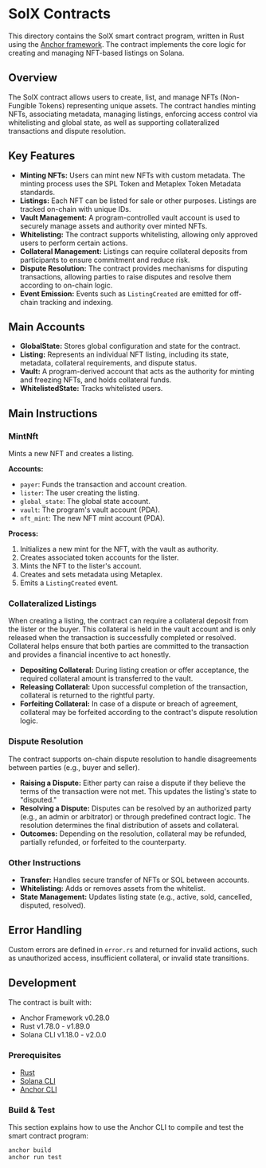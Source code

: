 # SolX Contracts

This directory contains the SolX smart contract program, written in Rust using the [Anchor framework](https://project-serum.github.io/anchor/). The contract implements the core logic for creating and managing NFT-based listings on Solana.

## Overview

The SolX contract allows users to create, list, and manage NFTs (Non-Fungible Tokens) representing unique assets. The contract handles minting NFTs, associating metadata, managing listings, enforcing access control via whitelisting and global state, as well as supporting collateralized transactions and dispute resolution.

## Key Features

- **Minting NFTs:** Users can mint new NFTs with custom metadata. The minting process uses the SPL Token and Metaplex Token Metadata standards.
- **Listings:** Each NFT can be listed for sale or other purposes. Listings are tracked on-chain with unique IDs.
- **Vault Management:** A program-controlled vault account is used to securely manage assets and authority over minted NFTs.
- **Whitelisting:** The contract supports whitelisting, allowing only approved users to perform certain actions.
- **Collateral Management:** Listings can require collateral deposits from participants to ensure commitment and reduce risk.
- **Dispute Resolution:** The contract provides mechanisms for disputing transactions, allowing parties to raise disputes and resolve them according to on-chain logic.
- **Event Emission:** Events such as `ListingCreated` are emitted for off-chain tracking and indexing.

## Main Accounts

- **GlobalState:** Stores global configuration and state for the contract.
- **Listing:** Represents an individual NFT listing, including its state, metadata, collateral requirements, and dispute status.
- **Vault:** A program-derived account that acts as the authority for minting and freezing NFTs, and holds collateral funds.
- **WhitelistedState:** Tracks whitelisted users.

## Main Instructions

### MintNft

Mints a new NFT and creates a listing.

**Accounts:**

- `payer`: Funds the transaction and account creation.
- `lister`: The user creating the listing.
- `global_state`: The global state account.
- `vault`: The program's vault account (PDA).
- `nft_mint`: The new NFT mint account (PDA).

**Process:**

1. Initializes a new mint for the NFT, with the vault as authority.
2. Creates associated token accounts for the lister.
3. Mints the NFT to the lister's account.
4. Creates and sets metadata using Metaplex.
5. Emits a `ListingCreated` event.

### Collateralized Listings

When creating a listing, the contract can require a collateral deposit from the lister or the buyer. This collateral is held in the vault account and is only released when the transaction is successfully completed or resolved. Collateral helps ensure that both parties are committed to the transaction and provides a financial incentive to act honestly.

- **Depositing Collateral:** During listing creation or offer acceptance, the required collateral amount is transferred to the vault.
- **Releasing Collateral:** Upon successful completion of the transaction, collateral is returned to the rightful party.
- **Forfeiting Collateral:** In case of a dispute or breach of agreement, collateral may be forfeited according to the contract's dispute resolution logic.

### Dispute Resolution

The contract supports on-chain dispute resolution to handle disagreements between parties (e.g., buyer and seller).

- **Raising a Dispute:** Either party can raise a dispute if they believe the terms of the transaction were not met. This updates the listing's state to "disputed."
- **Resolving a Dispute:** Disputes can be resolved by an authorized party (e.g., an admin or arbitrator) or through predefined contract logic. The resolution determines the final distribution of assets and collateral.
- **Outcomes:** Depending on the resolution, collateral may be refunded, partially refunded, or forfeited to the counterparty.

### Other Instructions

- **Transfer:** Handles secure transfer of NFTs or SOL between accounts.
- **Whitelisting:** Adds or removes assets from the whitelist.
- **State Management:** Updates listing state (e.g., active, sold, cancelled, disputed, resolved).

## Error Handling

Custom errors are defined in `error.rs` and returned for invalid actions, such as unauthorized access, insufficient collateral, or invalid state transitions.

## Development

The contract is built with:

- Anchor Framework v0.28.0
- Rust v1.78.0 - v1.89.0
- Solana CLI v1.18.0 - v2.0.0

### Prerequisites

- [Rust](https://www.rust-lang.org/)
- [Solana CLI](https://docs.solana.com/cli/install-solana-cli-tools)
- [Anchor CLI](https://project-serum.github.io/anchor/getting-started/installation.html)

### Build & Test

This section explains how to use the Anchor CLI to compile and test the smart contract program:

```
anchor build
anchor run test
```
